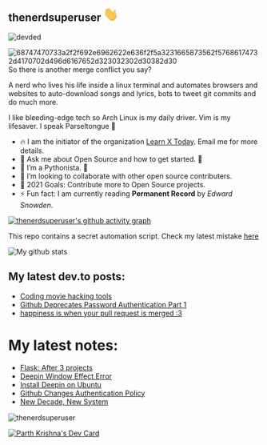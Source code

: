 <h2> thenerdsuperuser <img src="https://raw.githubusercontent.com/ABSphreak/ABSphreak/master/gifs/Hi.gif" width="30px"></h2>

<p align="left"> <img src="https://komarev.com/ghpvc/?username=thenerdsuperuser" alt="devded" /></p>

<img align="right" src="https://i.ibb.co/XSf3yNq/68747470733a2f2f692e6962622e636f2f5a3231665873562f57686174732d4170702d496d6167652d323032302d30382d30.png" alt="68747470733a2f2f692e6962622e636f2f5a3231665873562f57686174732d4170702d496d6167652d323032302d30382d30" border="0" />

So there is another merge conflict you say?

A nerd who lives his life inside a linux terminal and automates browsers and websites to auto-download songs and lyrics, bots to tweet git commits and do much 
more.

I like bleeding-edge tech so Arch Linux is my daily driver. Vim is my lifesaver. I speak Parseltongue 🐍 


* :fire: I am the initiator of the organization [Learn X Today](https://github.com/learnxtoday). Email me for more details.   
* :speech_balloon: Ask me about Open Source and how to get started. :raised_hands:   
* :seedling: I’m a Pythonista. :snake:   
* :dancers: I’m looking to collaborate with other open source contributers.    
* :goal_net: 2021 Goals: Contribute more to Open Source projects.   
* :zap: Fun fact: I am currently reading **Permanent Record** by *Edward Snowden*.

[![thenerdsuperuser's github activity graph](https://activity-graph.herokuapp.com/graph?username=thenerdsuperuser&theme=xcode)](https://git.io/thenerdsuperuser)


This repo contains a secret automation script. Check my latest mistake [here](hash.md)   

![My github stats](https://github-readme-stats.vercel.app/api?username=thenerdsuperuser&count_private=true&show_icons=true&theme=radical&repo=nagini&show_owner=true)

## My latest dev.to posts: 

<!-- BLOG-POST-LIST:START -->
- [Coding movie hacking tools](https://dev.to/thenerdsuperuser/coding-movie-hacking-tools-4ngh)
- [Github Deprecates Password Authentication Part 1](https://dev.to/thenerdsuperuser/github-deprecates-password-authentication-part-1-447g)
- [happiness is when your pull request is merged :3](https://dev.to/thenerdsuperuser/happiness-is-when-your-pull-request-is-merged-3-53k)
<!-- BLOG-POST-LIST:END -->

# My latest notes: 

<!-- NOTES:START -->
- [Flask: After 3 projects](https://notes.thenerdsuperuser.xyz//whats-poppin/)
- [Deepin Window Effect Error](https://notes.thenerdsuperuser.xyz//deepin-window-effect/)
- [Install Deepin on Ubuntu](https://notes.thenerdsuperuser.xyz//install-deepin/)
- [Github Changes Authentication Policy](https://notes.thenerdsuperuser.xyz//ssh-auth/)
- [New Decade, New System](https://notes.thenerdsuperuser.xyz//new-decade-new-system/)
<!-- NOTES:END -->


<p><img align="center" src="https://github-readme-streak-stats.herokuapp.com/?user=thenerdsuperuser&" alt="thenerdsuperuser" /></p>

<a href="https://app.daily.dev/parthkrishna"><img src="https://api.daily.dev/devcards/8cd3bd40fb2e4b5f907071e0484a4ad1.png?r=qyg" width="400" alt="Parth Krishna's Dev Card"/></a>
